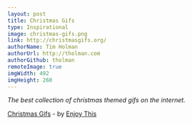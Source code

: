 ```yaml
---
layout: post
title: Christmas Gifs
type: Inspirational
image: christmas-gifs.png
link: http://christmasgifs.org/
authorName: Tim Holman
authorUrl: http://tholman.com
authorGithub: tholman
remoteImage: true
imgWidth: 492
imgHeight: 260
---
```


_The best collection of christmas themed gifs on the internet._

[Christmas Gifs](http://christmasgifs.org/) - by [Enjoy This](http://enjoythis.co.uk/)
